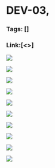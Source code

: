 # DEV-03,
### Tags: []
### Link:[<>]

![](../images/DEV-03/DEV-03-A1.png)

![](../images/DEV-03/DEV-03-A2.png)

![](../images/DEV-03/DEV-03-A3.png)

![](../images/DEV-03/DEV-03-A4.png)

![](../images/DEV-03/DEV-03-A5.png)

![](../images/DEV-03/DEV-03-A6.png)

![](../images/DEV-03/DEV-03-A7.png)

![](../images/DEV-03/DEV-03-A8.png)

![](../images/DEV-03/DEV-03-A9.png)

![](../images/DEV-03/DEV-03-A10.png)

